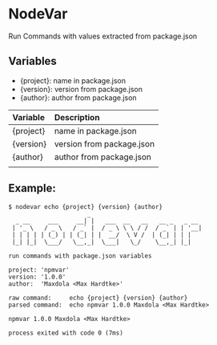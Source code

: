 # NodeVar
Run Commands with values extracted from package.json

## Variables
- {project}: name in package.json   
- {version}: version from package.json
- {author}: author from package.json


| Variable  | Description               |
|:----------|:--------------------------|
| {project} | name in package.json      |
| {version} | version from package.json |
| {author}  | author from package.json  |
|           |                           |

## Example:
````
$ nodevar echo {project} {version} {author}
                      _                                 
  _ __     ___     __| |   ___  __   __   __ _   _ __   
 | '_ \   / _ \   / _` |  / _ \ \ \ / /  / _` | | '__|  
 | | | | | (_) | | (_| | |  __/  \ V /  | (_| | | |     
 |_| |_|  \___/   \__,_|  \___|   \_/    \__,_| |_|     
                                                        
run commands with package.json variables                
                                                        
project: 'npmvar'                                       
version: '1.0.0'                                        
author:  'Maxdola <Max Hardtke>'                        
                                                        
raw command:     echo {project} {version} {author}      
parsed command:  echo npmvar 1.0.0 Maxdola <Max Hardtke>

npmvar 1.0.0 Maxdola <Max Hardtke>

process exited with code 0 (7ms)
````
